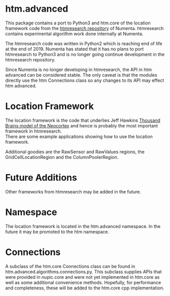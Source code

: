htm.advanced
==============

This package contains a port to Python3 and htm.core of the location framework code from the [htmresearch repository](https://github.com/numenta/htmresearch) of Numenta. 
htmresearch contains experimental algorithm work done internally at Numenta.

The htmresearch code was written in Python2 which is reaching end of life at the end of 2019. Numenta has stated that it has no plans to port htmresearch to Python3 and is no longer going continue development in the htmresearch repository.

Since Numenta is no longer developing in htmresearch, the API in htm advanced can be considered stable. The only caveat is that the modules directly use the htm Connections class so any changes to its API may effect htm advanced.

Location Framework
==============
The location framework is the code that underlies Jeff Hawkins [Thousand Brains model of the Neocortex](https://numenta.com/neuroscience-research/research-publications/papers/a-framework-for-intelligence-and-cortical-function-based-on-grid-cells-in-the-neocortex/) and hence is probably the most important framework in htmresearch.  
There are some example applications showing how to use the location framework.

Additional goodies are the RawSensor and RawValues regions, the GridCellLocationRegion and the ColumnPoolerRegion.

Future Additions
================
Other frameworks from htmresearch may be added in the future.

Namespace
=========
The location framework is located in the htm.advanced namespace. In the future it may be promoted to the htm namespace.

Connections
===========
A subclass of the htm.core Connections class can be found in htm.advanced.algorithms.connections.py. This subclass supplies APIs that were provided in nupic.core and were not yet implemented in htm.core as well as some additional convenience methods.
Hopefully, for performance and completeness, these will be added to the htm.core cpp implementation.
